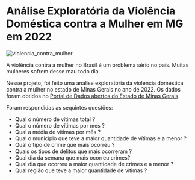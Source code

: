 # Análise Exploratória da Violência Doméstica contra a Mulher em MG em 2022

![violencia_contra_mulher](https://observatorio3setor.org.br/wp-content/uploads/2023/03/AdobeStock_512420584-e1677782128910.jpeg)


A violência contra a mulher no Brasil é um problema sério no país. Muitas mulheres sofrem desse mau todo dia.

Nesse projeto, foi feito uma análise exploratória da violencia doméstica contra a mulher no estado de Minas Gerais no ano de 2022. Os dados foram obtidos no [Portal de Dados abertos do Estado de Minas Gerais](https://dados.mg.gov.br/).

Foram respondidas as sequintes questões:
- Qual o número de vítimas total ?
- Qual o número de vítimas por mes ?
- Qual a média de vítimas por mês ? 
- Qual o município que teve a maior quantidade de vítimas e a menor ?
- Qual o tipo de crime que mais ocorreu ?
- Quais os tipos de delitos que mais ocorreram ?
- Qual dia da semana que mais ocorreu crimes?
- Qual dia que ocorreu a maior quantidade de crimes e a menor ?
- Qual região que teve a maior quantidade de vítimas ?
